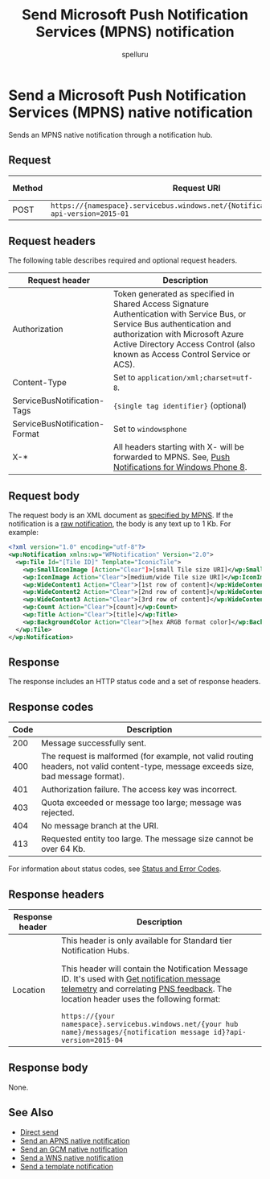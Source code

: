 ﻿---
title: "Send Microsoft Push Notification Services (MPNS) notification"
ms.custom: ""
ms.date: 04/05/2019
ms.prod: "azure"
ms.reviewer: ""
ms.service: "notification-hubs"
ms.suite: ""
ms.tgt_pltfrm: ""
ms.topic: "reference"
author: "spelluru"
ms.author: "spelluru"
manager: "timlt"

---


# Send a Microsoft Push Notification Services (MPNS) native notification
Sends an MPNS native notification through a notification hub.

## Request

| Method | Request URI | HTTP Version |
| ------ | ----------- | ------------ | 
| POST | `https://{namespace}.servicebus.windows.net/{NotificationHub}/messages/?api-version=2015-01` | HTTP/1.1 |


## Request headers

The following table describes required and optional request headers.

| Request header | Description | 
| -------------- | ----------- | 
| Authorization | Token generated as specified in Shared Access Signature Authentication with Service Bus, or Service Bus authentication and authorization with Microsoft Azure Active Directory Access Control (also known as Access Control Service or ACS). |
| Content-Type | Set to `application/xml;charset=utf-8`. |
| ServiceBusNotification-Tags | `{single tag identifier}` (optional) |
| ServiceBusNotification-Format | Set to `windowsphone` |
| X-* | All headers starting with X- will be forwarded to MPNS. See, [Push Notifications for Windows Phone 8](https://docs.microsoft.com/azure/notification-hubs/notification-hubs-windows-mobile-push-notifications-mpns).


## Request body

The request body is an XML document as [specified by MPNS](https://msdn.microsoft.com/library/windowsphone/develop/jj662933\(v=vs.105\).aspx). If the notification is a [raw notification](https://msdn.microsoft.com/library/windowsphone/develop/hh202977\(v=vs.105\).aspx), the body is any text up to 1 Kb. For example:

``` xml
<?xml version="1.0" encoding="utf-8"?>
<wp:Notification xmlns:wp="WPNotification" Version="2.0">
  <wp:Tile Id="[Tile ID]" Template="IconicTile">
    <wp:SmallIconImage [Action="Clear"]>[small Tile size URI]</wp:SmallIconImage>
    <wp:IconImage Action="Clear">[medium/wide Tile size URI]</wp:IconImage>
    <wp:WideContent1 Action="Clear">[1st row of content]</wp:WideContent1>
    <wp:WideContent2 Action="Clear">[2nd row of content]</wp:WideContent2>
    <wp:WideContent3 Action="Clear">[3rd row of content]</wp:WideContent3>
    <wp:Count Action="Clear">[count]</wp:Count>
    <wp:Title Action="Clear">[title]</wp:Title>
    <wp:BackgroundColor Action="Clear">[hex ARGB format color]</wp:BackgroundColor>
  </wp:Tile>
</wp:Notification>
```

## Response

The response includes an HTTP status code and a set of response headers.

## Response codes

| Code | Description |
| ---- | ----------- | 
| 200 | Message successfully sent. |
| 400 | The request is malformed (for example, not valid routing headers, not valid content-type, message exceeds size, bad message format).|
| 401 | Authorization failure. The access key was incorrect. |
| 403 | Quota exceeded or message too large; message was rejected. |
| 404 | No message branch at the URI. |
| 413 | Requested entity too large. The message size cannot be over 64 Kb. |


For information about status codes, see [Status and Error Codes](/rest/api/storageservices/Common-REST-API-Error-Codes).

## Response headers

| Response header | Description |
| --------------- | ----------- |
| Location | This header is only available for Standard tier Notification Hubs.<p>This header will contain the Notification Message ID. It's used with [Get notification message telemetry](get-notification-message-telemetry.md) and correlating [PNS feedback](get-pns-feedback.md). The location header uses the following format:</p>`https://{your namespace}.servicebus.windows.net/{your hub name}/messages/{notification message id}?api-version=2015-04` |



## Response body

None.

## See Also
- [Direct send](direct-send.md)  
- [Send an APNS native notification](send-apns-native-notification.md)  
- [Send an GCM native notification](send-gcm-native-notification.md)  
- [Send a WNS native notification](send-wns-native-notification.md)
- [Send a template notification](send-template-notification.md)  

